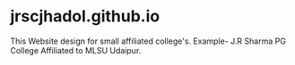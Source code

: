 # jrscjhadol.github.io
This Website design for small affiliated college's. Example- J.R Sharma PG College Affiliated to MLSU Udaipur.
